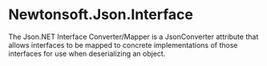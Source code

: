# Newtonsoft.Json.Interface
The Json.NET Interface Converter/Mapper is a JsonConverter attribute that allows interfaces to be mapped to concrete implementations of those interfaces for use when deserializing an object.
